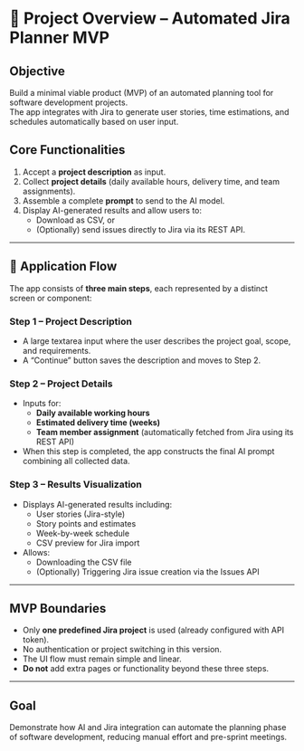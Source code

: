 # 🧠 Project Overview – Automated Jira Planner MVP

## Objective
Build a minimal viable product (MVP) of an automated planning tool for software development projects.  
The app integrates with Jira to generate user stories, time estimations, and schedules automatically based on user input.

## Core Functionalities
1. Accept a **project description** as input.
2. Collect **project details** (daily available hours, delivery time, and team assignments).
3. Assemble a complete **prompt** to send to the AI model.
4. Display AI-generated results and allow users to:
   - Download as CSV, or
   - (Optionally) send issues directly to Jira via its REST API.

---

## 🧭 Application Flow

The app consists of **three main steps**, each represented by a distinct screen or component:

### **Step 1 – Project Description**
- A large textarea input where the user describes the project goal, scope, and requirements.  
- A “Continue” button saves the description and moves to Step 2.

### **Step 2 – Project Details**
- Inputs for:
  - **Daily available working hours**
  - **Estimated delivery time (weeks)**
  - **Team member assignment** (automatically fetched from Jira using its REST API)
- When this step is completed, the app constructs the final AI prompt combining all collected data.

### **Step 3 – Results Visualization**
- Displays AI-generated results including:
  - User stories (Jira-style)
  - Story points and estimates
  - Week-by-week schedule
  - CSV preview for Jira import
- Allows:
  - Downloading the CSV file
  - (Optionally) Triggering Jira issue creation via the Issues API

---

## MVP Boundaries
- Only **one predefined Jira project** is used (already configured with API token).
- No authentication or project switching in this version.
- The UI flow must remain simple and linear.
- **Do not** add extra pages or functionality beyond these three steps.

---

## Goal
Demonstrate how AI and Jira integration can automate the planning phase of software development, reducing manual effort and pre-sprint meetings.
